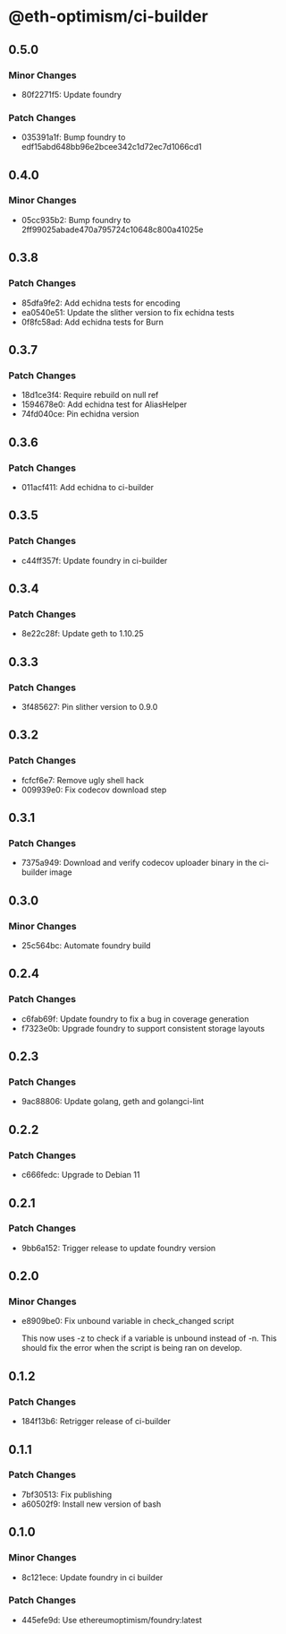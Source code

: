# @eth-optimism/ci-builder

## 0.5.0

### Minor Changes

- 80f2271f5: Update foundry

### Patch Changes

- 035391a1f: Bump foundry to edf15abd648bb96e2bcee342c1d72ec7d1066cd1

## 0.4.0

### Minor Changes

- 05cc935b2: Bump foundry to 2ff99025abade470a795724c10648c800a41025e

## 0.3.8

### Patch Changes

- 85dfa9fe2: Add echidna tests for encoding
- ea0540e51: Update the slither version to fix echidna tests
- 0f8fc58ad: Add echidna tests for Burn

## 0.3.7

### Patch Changes

- 18d1ce3f4: Require rebuild on null ref
- 1594678e0: Add echidna test for AliasHelper
- 74fd040ce: Pin echidna version

## 0.3.6

### Patch Changes

- 011acf411: Add echidna to ci-builder

## 0.3.5

### Patch Changes

- c44ff357f: Update foundry in ci-builder

## 0.3.4

### Patch Changes

- 8e22c28f: Update geth to 1.10.25

## 0.3.3

### Patch Changes

- 3f485627: Pin slither version to 0.9.0

## 0.3.2

### Patch Changes

- fcfcf6e7: Remove ugly shell hack
- 009939e0: Fix codecov download step

## 0.3.1

### Patch Changes

- 7375a949: Download and verify codecov uploader binary in the ci-builder image

## 0.3.0

### Minor Changes

- 25c564bc: Automate foundry build

## 0.2.4

### Patch Changes

- c6fab69f: Update foundry to fix a bug in coverage generation
- f7323e0b: Upgrade foundry to support consistent storage layouts

## 0.2.3

### Patch Changes

- 9ac88806: Update golang, geth and golangci-lint

## 0.2.2

### Patch Changes

- c666fedc: Upgrade to Debian 11

## 0.2.1

### Patch Changes

- 9bb6a152: Trigger release to update foundry version

## 0.2.0

### Minor Changes

- e8909be0: Fix unbound variable in check_changed script

  This now uses -z to check if a variable is unbound instead of -n.
  This should fix the error when the script is being ran on develop.

## 0.1.2

### Patch Changes

- 184f13b6: Retrigger release of ci-builder

## 0.1.1

### Patch Changes

- 7bf30513: Fix publishing
- a60502f9: Install new version of bash

## 0.1.0

### Minor Changes

- 8c121ece: Update foundry in ci builder

### Patch Changes

- 445efe9d: Use ethereumoptimism/foundry:latest
